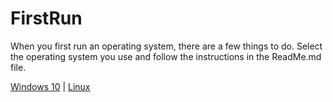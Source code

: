 # FirstRun

When you first run an operating system, there are a few things to do. Select the operating system you use and follow the instructions in the ReadMe.md file.

[Windows 10](Windows%2010/ReadMe.md) | [Linux](Linux)
